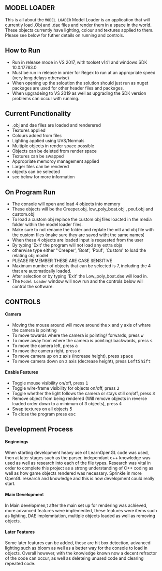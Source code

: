 ## MODEL LOADER  

This is all about the `MODEL LOADER`
Model Loader is an application that will currently load .Obj and .dae files and render them in a space in the world. These objects currently have lighting, colour and textures applied to them. Please see below for futher details on running and controls.
  

## How to Run

- Run in release mode in VS 2017, with toolset v141 and windows SDK 10.0.17763.0
- Must be run in release in order for Regex to run at an appropriate speed (very long delays otherwise)
- When opening up the soloution the solution should just run as nuget packages are used for other header files and packages.
- When upgradeing to VS 2019 as well as upgrading the SDK version problems can occur with running.


## Current Functionality

 - .obj and dae files are loaded and renderered
 - Textures applied
 - Colours added from files
 - Lighting applied using UVS/Normals
 - Multiple objects in render space possible
 - Objects can be deleted from render space
 - Textures can be swapped
 - Appropriate memoroy management applied 
 - Larger files can be rendered
 - objects can be selected
 - see below for more information

## On Program Run

- The console will open and load 4 objects into memory
- These objects will be the Creeper.obj, low_poly_boat.obj , pouf.obj and custom.obj
- To load a custom obj replace the custom obj files loacted in the media folder within the model loader files.
- Make sure to not rename the folder and replate the mtl and obj file with the custom files (make sure they are saved witht the same names)
- When these 4 objects are loaded input is requested from the user
- By typing 'Exit' the program will not load any extra objs
- otherwise type either ''Creeper', 'Boat', 'Pouf', 'Custom' to load the relating obj model
- PLEASE REMEMBER THESE ARE CASE SENSITIVE
- Maximum number of objects that can be selected is 7, including the 4 that are automatically loaded.
- After selection or by typing 'Exit' the Low_poly_boat.dae will load in.
- The `Model Loader` window will now run and the controls below will control the software.


## CONTROLS
#### Camera 

- Moving the mouse around will move around the x and y axis of whare the camera is pointing
- To move towards where the camera is pointing/ forwards, press <kbd>w</kbd>
- To move away from where the camera is pointing/ backwards, press <kbd>s</kbd>
- To move the camera left, press <kbd>a</kbd>
- To move the camera right, press <kbd>d</kbd>
- To move camera up on z axis (increase height), press <kbd>space</kbd>
- To move camera down on z axis (decrease height), press <kbd>LeftShift</kbd>

#### Enable Features
- Toggle mouse visibility on/off, press <kbd>1</kbd>
- Toggle wire-frame visibility for objects on/off, press <kbd>2</kbd>
- Toggle whether the light follows the camera or stays still on/off, press <kbd>3</kbd>
- Remove object from being rendered (Will remove objects in reverse loaded order down to a minimum of 3 objects), press <kbd>4</kbd>
- Swap textures on all objects <kbd>5</kbd>
- To close the program press <kbd>esc</kbd>

## Development Process
#### Beginnings 
 When starting development heavy use of LearnOpenGL code was used, then at later stages such as the parser, independant c++ knowledge was used as well as research into each of the file types. Research was vital in order to complete this project as a strong understanding of C++ coding as well as how game objects rendered was necessary. Sprinkle in more OpenGL research and knowledge and this is how development could really start.

#### Main Development
  In Main developmen,t after the main set up for rendering was achieved, more advanced features were implemented, these features were items such as lighting, DAE implemntation, multiple objects loaded as well as removing objects. 

#### Later Features
 Some later features can be added, these are hit box detection, advanced lighting such as bloom as well as a better way for the console to load in objects. Overall however, with the knowledge known now a decent refractor of the code can occur, as well as deleteing unused code and clearing repeated code.
